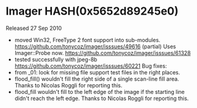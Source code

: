 # Imager HASH(0x5652d89245e0)

Released 27 Sep 2010

- moved Win32, FreeType 2 font support into sub-modules. https://github.com/tonycoz/imager/isssues/49616 (partial) Uses Imager::Probe now. https://github.com/tonycoz/imager/isssues/61328 
- tested successfully with jpeg-8b https://github.com/tonycoz/imager/isssues/60221 Bug fixes: 
- from _01: look for missing file support test files in the right places. 
- flood_fill() wouldn't fill the right side of a single scan-line fill area. Thanks to Nicolas Roggli for reporting this. 
- flood_fill wouldn't fill to the left edge of the image if the starting line didn't reach the left edge. Thanks to Nicolas Roggli for reporting this.
